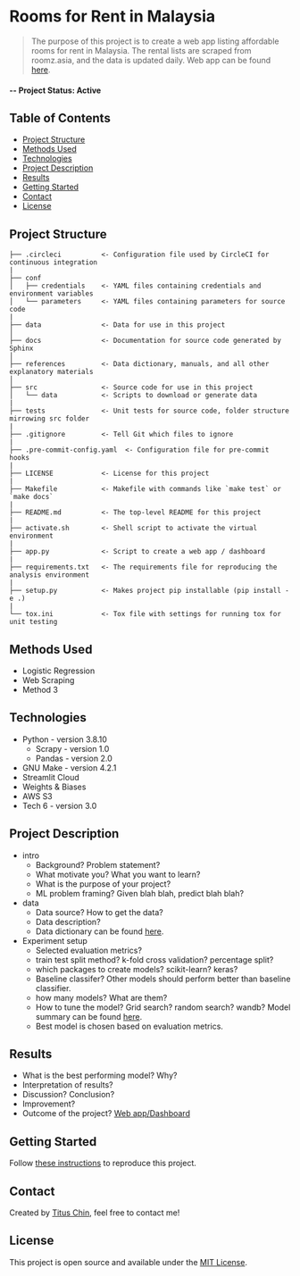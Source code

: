 # Rooms for Rent in Malaysia
> The purpose of this project is to create a web app listing affordable rooms for rent in Malaysia. The rental lists are scraped from roomz.asia, and the data is updated daily. Web app can be found [here]().
#### -- Project Status: Active

## Table of Contents
* [Project Structure](#project-structure)
* [Methods Used](#methods-used)
* [Technologies](#technologies)
* [Project Description](#project-description)
* [Results](#results)
* [Getting Started](#getting-started)
* [Contact](#contact)
* [License](#license)

## Project Structure
    ├── .circleci          <- Configuration file used by CircleCI for continuous integration
    |
    ├── conf
    │   ├── credentials    <- YAML files containing credentials and environment variables
    │   └── parameters     <- YAML files containing parameters for source code
    | 
    ├── data               <- Data for use in this project
    │
    ├── docs               <- Documentation for source code generated by Sphinx
    │
    ├── references         <- Data dictionary, manuals, and all other explanatory materials
    │
    ├── src                <- Source code for use in this project
    │   └── data           <- Scripts to download or generate data
    |
    ├── tests              <- Unit tests for source code, folder structure mirrowing src folder
    |
    ├── .gitignore         <- Tell Git which files to ignore
    |
    ├── .pre-commit-config.yaml  <- Configuration file for pre-commit hooks
    |
    ├── LICENSE            <- License for this project
    |
    ├── Makefile           <- Makefile with commands like `make test` or `make docs`
    |
    ├── README.md          <- The top-level README for this project
    |
    ├── activate.sh        <- Shell script to activate the virtual environment
    |
    ├── app.py             <- Script to create a web app / dashboard
    |
    ├── requirements.txt   <- The requirements file for reproducing the analysis environment
    |
    ├── setup.py           <- Makes project pip installable (pip install -e .)
    |
    └── tox.ini            <- Tox file with settings for running tox for unit testing

## Methods Used
- Logistic Regression
- Web Scraping
- Method 3

## Technologies
- Python - version 3.8.10
    - Scrapy - version 1.0
    - Pandas - version 2.0
- GNU Make - version 4.2.1
- Streamlit Cloud
- Weights & Biases
- AWS S3
- Tech 6 - version 3.0

## Project Description
- intro
    - Background? Problem statement?
    - What motivate you? What you want to learn?
    - What is the purpose of your project?
    - ML problem framing? Given blah blah, predict blah blah?
- data
    - Data source? How to get the data?
    - Data description?
    - Data dictionary can be found [here](references/data_dictionary.md).
- Experiment setup
    - Selected evaluation metrics?
    - train test split method? k-fold cross validation? percentage split?
    - which packages to create models? scikit-learn? keras?
    - Baseline classifer? Other models should perform better than baseline classifier.
    - how many models? What are them?
    - How to tune the model? Grid search? random search? wandb? Model summary can be found [here](models/model_summary.md).
    - Best model is chosen based on evaluation metrics.

## Results
- What is the best performing model? Why?
- Interpretation of results?
- Discussion? Conclusion?
- Improvement?
- Outcome of the project? [Web app/Dashboard](link)

## Getting Started
Follow [these instructions](references/getting_started.md) to reproduce this project.

## Contact
Created by [Titus Chin](https://www.linkedin.com/in/titus-chin-jun-hong/), feel free to contact me!

## License
This project is open source and available under the [MIT License](LICENSE).
